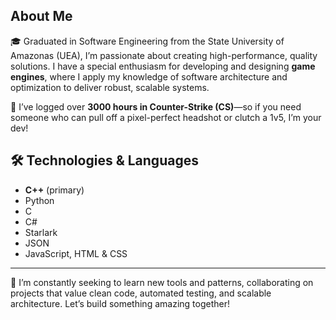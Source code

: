 ## About Me

🎓 Graduated in Software Engineering from the State University of Amazonas (UEA), I’m passionate about creating high-performance, quality solutions. I have a special enthusiasm for developing and designing **game engines**, where I apply my knowledge of software architecture and optimization to deliver robust, scalable systems. 

👾 I’ve logged over **3000 hours in Counter-Strike (CS)**—so if you need someone who can pull off a pixel-perfect headshot or clutch a 1v5, I’m your dev! 

## 🛠️ Technologies & Languages

- **C++** (primary)
- Python
- C
- C#
- Starlark
- JSON
- JavaScript, HTML & CSS

---

🚀 I’m constantly seeking to learn new tools and patterns, collaborating on projects that value clean code, automated testing, and scalable architecture. Let’s build something amazing together!  
